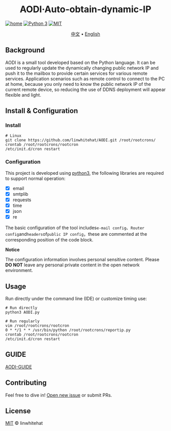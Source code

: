 <h1 align="center">AODI·Auto-obtain-dynamic-IP</h1>

[![home](https://github.com/linwhitehat/AODI/blob/master/svg/Home-L1n-brightgreen.svg)](https://github.com/linwhitehat/AODI)
[![Python 3](https://github.com/linwhitehat/AODI/blob/master/svg/python-3-informational.svg "Python 3")](https://www.python.org/)
[![MIT](https://github.com/linwhitehat/AODI/blob/master/svg/License-MIT-green.svg)](https://github.com/linwhitehat/AODI/blob/master/README.en.md#license)

<p align="center">
  <a href="https://github.com/linwhitehat/AODI">中文</a> •
  <a href="https://github.com/linwhitehat/AODI/blob/master/README.en.md">English</a>
</p>

## Background
AODI is a small tool developed based on the Python language. It can be used to regularly update the dynamically changing public network IP and push it to the mailbox to provide certain services for various remote services. Application scenarios such as remote control to connect to the PC at home, because you only need to know the public network IP of the current remote device, so reducing the use of DDNS deployment will appear flexible and light.

## Install & Configuration
### Install
``` shell
# Linux
git clone https://github.com/linwhitehat/AODI.git /root/rootcrons/
crontab /root/rootcrons/rootcron
/etc/init.d/cron restart
```
### Configuration
This project is developed using [python3](https://www.python.org/), the following libraries are required to support normal operation:

- [x] email
- [x] smtplib
- [x] requests
- [x] time
- [x] json
- [x] re

The basic configuration of the tool includes`e-mail config`、`Router config`and`headers`of`public IP config`，these are commented at the corresponding position of the code block.

**Notice**

The configuration information involves personal sensitive content. Please **DO NOT** leave any personal private content in the open network environment.

## Usage
Run directly under the command line (IDE) or customize timing use:
``` shell
# Run directly
python3 AODI.py

# Run regularly
vim /root/rootcrons/rootcron
0 * */1 * * /usr/bin/python /root/rootcrons/reportip.py
crontab /root/rootcrons/rootcron
/etc/init.d/cron restart
```

## GUIDE
[AODI-GUIDE](https://linwhitehat.github.io/Blog/2020/06/18/%E5%AE%9A%E6%97%B6%E8%87%AA%E5%8A%A8%E8%8E%B7%E5%8F%96%E5%8A%A8%E6%80%81%E5%85%AC%E7%BD%91IP.html)

## Contributing
Feel free to dive in!
[Open new issue](https://github.com/linwhitehat/AODI/issues/new) or submit PRs.

## License
[MIT](LICENSE) © linwhitehat

